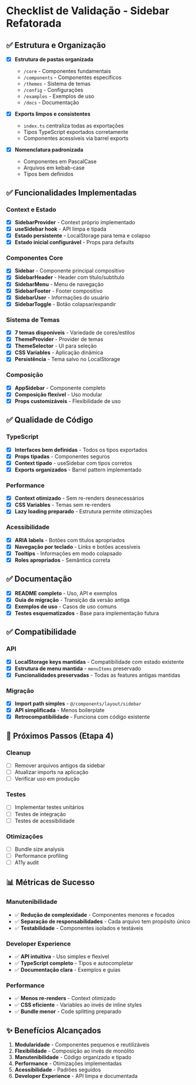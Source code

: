 # Checklist de Validação - Sidebar Refatorada

## ✅ Estrutura e Organização

- [x] **Estrutura de pastas organizada**
  - `/core` - Componentes fundamentais
  - `/components` - Componentes específicos  
  - `/themes` - Sistema de temas
  - `/config` - Configurações
  - `/examples` - Exemplos de uso
  - `/docs` - Documentação

- [x] **Exports limpos e consistentes**
  - `index.ts` centraliza todas as exportações
  - Tipos TypeScript exportados corretamente
  - Componentes acessíveis via barrel exports

- [x] **Nomenclatura padronizada**
  - Componentes em PascalCase
  - Arquivos em kebab-case
  - Tipos bem definidos

## ✅ Funcionalidades Implementadas

### Context e Estado
- [x] **SidebarProvider** - Context próprio implementado
- [x] **useSidebar hook** - API limpa e tipada
- [x] **Estado persistente** - LocalStorage para tema e colapso
- [x] **Estado inicial configurável** - Props para defaults

### Componentes Core
- [x] **Sidebar** - Componente principal compositivo
- [x] **SidebarHeader** - Header com título/subtítulo
- [x] **SidebarMenu** - Menu de navegação
- [x] **SidebarFooter** - Footer compositivo
- [x] **SidebarUser** - Informações do usuário
- [x] **SidebarToggle** - Botão colapsar/expandir

### Sistema de Temas
- [x] **7 temas disponíveis** - Variedade de cores/estilos
- [x] **ThemeProvider** - Provider de temas
- [x] **ThemeSelector** - UI para seleção
- [x] **CSS Variables** - Aplicação dinâmica
- [x] **Persistência** - Tema salvo no LocalStorage

### Composição
- [x] **AppSidebar** - Componente completo
- [x] **Composição flexível** - Uso modular
- [x] **Props customizáveis** - Flexibilidade de uso

## ✅ Qualidade de Código

### TypeScript
- [x] **Interfaces bem definidas** - Todos os tipos exportados
- [x] **Props tipadas** - Componentes seguros
- [x] **Context tipado** - useSidebar com tipos corretos
- [x] **Exports organizados** - Barrel pattern implementado

### Performance
- [x] **Context otimizado** - Sem re-renders desnecessários
- [x] **CSS Variables** - Temas sem re-renders
- [x] **Lazy loading preparado** - Estrutura permite otimizações

### Acessibilidade
- [x] **ARIA labels** - Botões com títulos apropriados
- [x] **Navegação por teclado** - Links e botões acessíveis
- [x] **Tooltips** - Informações em modo colapsado
- [x] **Roles apropriados** - Semântica correta

## ✅ Documentação

- [x] **README completo** - Uso, API e exemplos
- [x] **Guia de migração** - Transição da versão antiga
- [x] **Exemplos de uso** - Casos de uso comuns
- [x] **Testes esquematizados** - Base para implementação futura

## ✅ Compatibilidade

### API
- [x] **LocalStorage keys mantidas** - Compatibilidade com estado existente
- [x] **Estrutura de menu mantida** - `menuItems` preservado
- [x] **Funcionalidades preservadas** - Todas as features antigas mantidas

### Migração
- [x] **Import path simples** - `@/components/layout/sidebar`
- [x] **API simplificada** - Menos boilerplate
- [x] **Retrocompatibilidade** - Funciona com código existente

## 🔄 Próximos Passos (Etapa 4)

### Cleanup
- [ ] Remover arquivos antigos da sidebar
- [ ] Atualizar imports na aplicação
- [ ] Verificar uso em produção

### Testes
- [ ] Implementar testes unitários
- [ ] Testes de integração
- [ ] Testes de acessibilidade

### Otimizações
- [ ] Bundle size analysis
- [ ] Performance profiling
- [ ] A11y audit

## 📊 Métricas de Sucesso

### Manutenibilidade
- ✅ **Redução de complexidade** - Componentes menores e focados
- ✅ **Separação de responsabilidades** - Cada arquivo tem propósito único
- ✅ **Testabilidade** - Componentes isolados e testáveis

### Developer Experience
- ✅ **API intuitiva** - Uso simples e flexível
- ✅ **TypeScript completo** - Tipos e autocompletar
- ✅ **Documentação clara** - Exemplos e guias

### Performance
- ✅ **Menos re-renders** - Context otimizado
- ✅ **CSS eficiente** - Variables ao invés de inline styles
- ✅ **Bundle menor** - Code splitting preparado

## ✨ Benefícios Alcançados

1. **Modularidade** - Componentes pequenos e reutilizáveis
2. **Flexibilidade** - Composição ao invés de monólito
3. **Manutenibilidade** - Código organizado e tipado
4. **Performance** - Otimizações implementadas
5. **Acessibilidade** - Padrões seguidos
6. **Developer Experience** - API limpa e documentada 